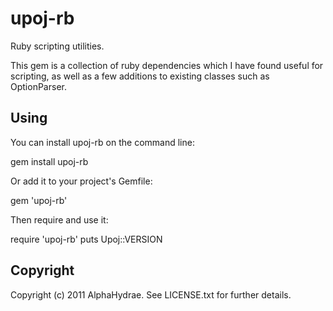 # upoj-rb

Ruby scripting utilities.

This gem is a collection of ruby dependencies which I have found useful
for scripting, as well as a few additions to existing classes such as
OptionParser.

## Using

You can install upoj-rb on the command line:

   gem install upoj-rb

Or add it to your project's Gemfile:

   gem 'upoj-rb'

Then require and use it:

   require 'upoj-rb'
   puts Upoj::VERSION

## Copyright

Copyright (c) 2011 AlphaHydrae. See LICENSE.txt for
further details.

